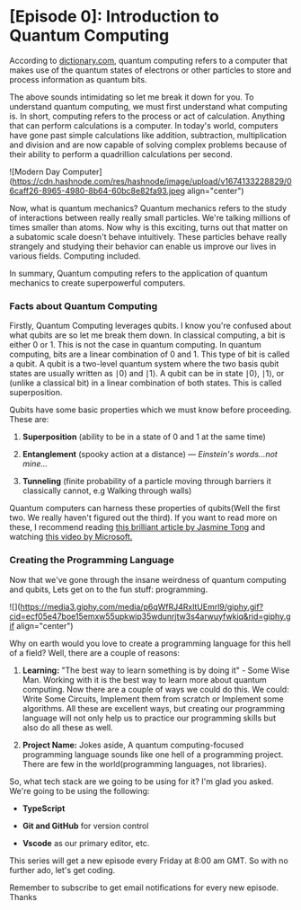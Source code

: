 # [Episode 0]: Introduction to Quantum Computing

According to [dictionary.com](https://www.dictionary.com/browse/quantum-computer), quantum computing refers to a computer that makes use of the quantum states of electrons or other particles to store and process information as quantum bits.

The above sounds intimidating so let me break it down for you. To understand quantum computing, we must first understand what computing is. In short, computing refers to the process or act of calculation. Anything that can perform calculations is a computer. In today's world, computers have gone past simple calculations like addition, subtraction, multiplication and division and are now capable of solving complex problems because of their ability to perform a quadrillion calculations per second.

![Modern Day Computer](https://cdn.hashnode.com/res/hashnode/image/upload/v1674133228829/06caff26-8965-4980-8b64-60bc8e82fa93.jpeg align="center")

Now, what is quantum mechanics? Quantum mechanics refers to the study of interactions between really really small particles. We're talking millions of times smaller than atoms. Now why is this exciting, turns out that matter on a subatomic scale doesn't behave intuitively. These particles behave really strangely and studying their behavior can enable us improve our lives in various fields. Computing included.

In summary, Quantum computing refers to the application of quantum mechanics to create superpowerful computers.

### Facts about Quantum Computing

Firstly, Quantum Computing leverages qubits. I know you're confused about what qubits are so let me break them down. In classical computing, a bit is either 0 or 1. This is not the case in quantum computing. In quantum computing, bits are a linear combination of 0 and 1. This type of bit is called a qubit. A qubit is a two-level quantum system where the two basis qubit states are usually written as ∣0⟩ and ∣1⟩. A qubit can be in state ∣0⟩, ∣1⟩, or (unlike a classical bit) in a linear combination of both states. This is called superposition.

Qubits have some basic properties which we must know before proceeding. These are:

1. **Superposition** (ability to be in a state of 0 and 1 at the same time)
    
2. **Entanglement** (spooky action at a distance) — *Einstein's words…not mine…*
    
3. **Tunneling** (finite probability of a particle moving through barriers it classically cannot, e.g Walking through walls)
    

Quantum computers can harness these properties of qubits(Well the first two. We really haven't figured out the third). If you want to read more on these, I recommend reading [this brilliant article by Jasmine Tong](https://jas-mine.medium.com/qubits-explained-4e75bc7b1b6d) and watching [this video by Microsoft.](https://www.youtube.com/watch?v=F_Riqjdh2oM)

### Creating the Programming Language

Now that we've gone through the insane weirdness of quantum computing and qubits, Lets get on to the fun stuff: programming.

![](https://media3.giphy.com/media/p6qWfRJ4RxltUEmrl9/giphy.gif?cid=ecf05e47boe15emxw55upkwip35wdunrjtw3s4arwuyfwkiq&rid=giphy.gif align="center")

Why on earth would you love to create a programming language for this hell of a field? Well, there are a couple of reasons:

1. **Learning:** "The best way to learn something is by doing it" - Some Wise Man. Working with it is the best way to learn more about quantum computing. Now there are a couple of ways we could do this. We could: Write Some Circuits, Implement them from scratch or Implement some algorithms. All these are excellent ways, but creating our programming language will not only help us to practice our programming skills but also do all these as well.
    
2. **Project Name:** Jokes aside, A quantum computing-focused programming language sounds like one hell of a programming project. There are few in the world(programming languages, not libraries).
    

So, what tech stack are we going to be using for it? I'm glad you asked. We're going to be using the following:

* **TypeScript**
    
* **Git and GitHub** for version control
    
* **Vscode** as our primary editor, etc.
    

This series will get a new episode every Friday at 8:00 am GMT. So with no further ado, let's get coding.

Remember to subscribe to get email notifications for every new episode. Thanks
